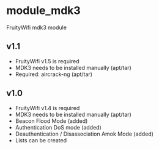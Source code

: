 module_mdk3
===========

FruityWifi mdk3 module


v1.1
---------------------------------
- FruityWifi v1.5 is required
- MDK3 needs to be installed manually (apt/tar)
- Required: aircrack-ng (apt/tar)


v1.0
---------------------------------
- FruityWifi v1.4 is required
- MDK3 needs to be installed manually (apt/tar)
- Beacon Flood Mode (added)
- Authentication DoS mode (added) 
- Deauthentication / Disassociation Amok Mode (added)
- Lists can be created

